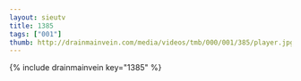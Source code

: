 ```yaml
--- 
layout: sieutv
title: 1385
tags: ["001"]
thumb: http://drainmainvein.com/media/videos/tmb/000/001/385/player.jpg
---
```

{% include drainmainvein key="1385" %} 
